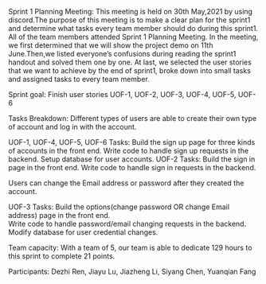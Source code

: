 Sprint 1 Planning Meeting: 
This meeting is held on 30th May,2021 by using discord.The purpose of this meeting is to make a clear plan for the sprint1 and determine what tasks every team member should do during this sprint1. All of the team members attended Sprint 1 Planning Meeting. In the meeting, we first determined that we will show the project demo on 11th June.Then,we listed everyone’s confusions during reading the sprint1 handout and solved them one by one. At last, we selected the user stories that we want to achieve by the end of sprint1, broke down into small tasks and assigned tasks to every team member.

Sprint goal:
Finish user stories UOF-1,  UOF-2,  UOF-3,  UOF-4,  UOF-5,  UOF-6


Tasks Breakdown:
Different types of users are able to create their own type of account and log in with the account. 

UOF-1, UOF-4, UOF-5, UOF-6
Tasks:
Build the sign up page for three kinds of accounts in the front end. 
Write code to handle sign up requests in the backend. 
Setup database for user accounts. 
UOF-2
Tasks:
Build the sign in page in the front end. 
Write code to handle sign in requests in the backend. 

Users can change the Email address or password after they created the account.

UOF-3
Tasks:
Build the options(change password OR change Email address) page in the front end.  
Write code to handle password/email changing requests in the backend.
Modify database for user credential changes.

Team capacity:
With a team of 5, our team is able to dedicate 129 hours to this sprint to complete 21 points. 


Participants: 
Dezhi Ren, Jiayu Lu, Jiazheng Li, Siyang Chen, Yuanqian Fang



